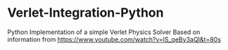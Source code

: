 # Verlet-Integration-Python
Python Implementation of a simple Verlet Physics Solver
Based on information from https://www.youtube.com/watch?v=lS_qeBy3aQI&t=80s
